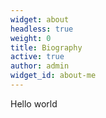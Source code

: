 ```yaml
---
widget: about
headless: true
weight: 0
title: Biography
active: true
author: admin
widget_id: about-me
---
```

Hello world